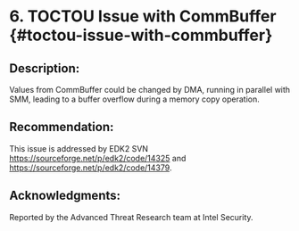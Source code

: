 # 6. TOCTOU Issue with CommBuffer {#toctou-issue-with-commbuffer}


## Description:


Values from CommBuffer could be changed by DMA, running in parallel with SMM, leading to a buffer overflow during a memory copy operation.

## Recommendation:


This issue is addressed by EDK2 SVN https://sourceforge.net/p/edk2/code/14325 and https://sourceforge.net/p/edk2/code/14379.


## Acknowledgments:


Reported by the Advanced Threat Research team at Intel Security.

